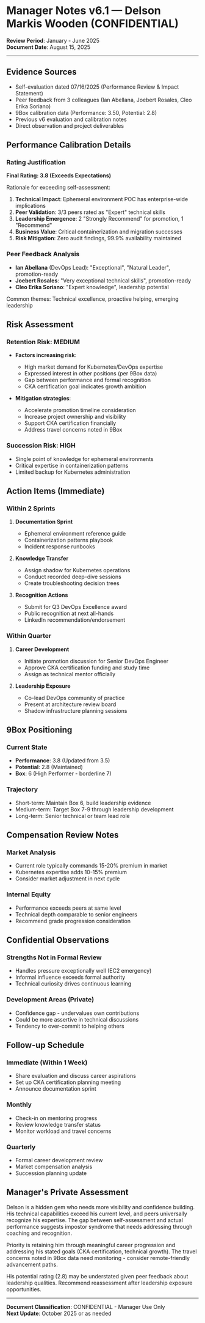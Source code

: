 # Manager Notes v6.1 — Delson Markis Wooden (CONFIDENTIAL)
**Review Period**: January - June 2025  
**Document Date**: August 15, 2025

---

## Evidence Sources
- Self-evaluation dated 07/16/2025 (Performance Review & Impact Statement)
- Peer feedback from 3 colleagues (Ian Abellana, Joebert Rosales, Cleo Erika Soriano)
- 9Box calibration data (Performance: 3.50, Potential: 2.8)
- Previous v6 evaluation and calibration notes
- Direct observation and project deliverables

## Performance Calibration Details

### Rating Justification
**Final Rating: 3.8 (Exceeds Expectations)**

Rationale for exceeding self-assessment:
1. **Technical Impact**: Ephemeral environment POC has enterprise-wide implications
2. **Peer Validation**: 3/3 peers rated as "Expert" technical skills
3. **Leadership Emergence**: 2 "Strongly Recommend" for promotion, 1 "Recommend"
4. **Business Value**: Critical containerization and migration successes
5. **Risk Mitigation**: Zero audit findings, 99.9% availability maintained

### Peer Feedback Analysis
- **Ian Abellana** (DevOps Lead): "Exceptional", "Natural Leader", promotion-ready
- **Joebert Rosales**: "Very exceptional technical skills", promotion-ready
- **Cleo Erika Soriano**: "Expert knowledge", leadership potential

Common themes: Technical excellence, proactive helping, emerging leadership

## Risk Assessment

### Retention Risk: MEDIUM
- **Factors increasing risk**:
  - High market demand for Kubernetes/DevOps expertise
  - Expressed interest in other positions (per 9Box data)
  - Gap between performance and formal recognition
  - CKA certification goal indicates growth ambition

- **Mitigation strategies**:
  - Accelerate promotion timeline consideration
  - Increase project ownership and visibility
  - Support CKA certification financially
  - Address travel concerns noted in 9Box

### Succession Risk: HIGH
- Single point of knowledge for ephemeral environments
- Critical expertise in containerization patterns
- Limited backup for Kubernetes administration

## Action Items (Immediate)

### Within 2 Sprints
1. **Documentation Sprint**
   - Ephemeral environment reference guide
   - Containerization patterns playbook
   - Incident response runbooks
   
2. **Knowledge Transfer**
   - Assign shadow for Kubernetes operations
   - Conduct recorded deep-dive sessions
   - Create troubleshooting decision trees

3. **Recognition Actions**
   - Submit for Q3 DevOps Excellence award
   - Public recognition at next all-hands
   - LinkedIn recommendation/endorsement

### Within Quarter
1. **Career Development**
   - Initiate promotion discussion for Senior DevOps Engineer
   - Approve CKA certification funding and study time
   - Assign as technical mentor officially

2. **Leadership Exposure**
   - Co-lead DevOps community of practice
   - Present at architecture review board
   - Shadow infrastructure planning sessions

## 9Box Positioning

### Current State
- **Performance**: 3.8 (Updated from 3.5)
- **Potential**: 2.8 (Maintained)
- **Box**: 6 (High Performer - borderline 7)

### Trajectory
- Short-term: Maintain Box 6, build leadership evidence
- Medium-term: Target Box 7-9 through leadership development
- Long-term: Senior technical or team lead role

## Compensation Review Notes

### Market Analysis
- Current role typically commands 15-20% premium in market
- Kubernetes expertise adds 10-15% premium
- Consider market adjustment in next cycle

### Internal Equity
- Performance exceeds peers at same level
- Technical depth comparable to senior engineers
- Recommend grade progression consideration

## Confidential Observations

### Strengths Not in Formal Review
- Handles pressure exceptionally well (EC2 emergency)
- Informal influence exceeds formal authority
- Technical curiosity drives continuous learning

### Development Areas (Private)
- Confidence gap - undervalues own contributions
- Could be more assertive in technical discussions
- Tendency to over-commit to helping others

## Follow-up Schedule

### Immediate (Within 1 Week)
- Share evaluation and discuss career aspirations
- Set up CKA certification planning meeting
- Announce documentation sprint

### Monthly
- Check-in on mentoring progress
- Review knowledge transfer status
- Monitor workload and travel concerns

### Quarterly
- Formal career development review
- Market compensation analysis
- Succession planning update

## Manager's Private Assessment

Delson is a hidden gem who needs more visibility and confidence building. His technical capabilities exceed his current level, and peers universally recognize his expertise. The gap between self-assessment and actual performance suggests impostor syndrome that needs addressing through coaching and recognition.

Priority is retaining him through meaningful career progression and addressing his stated goals (CKA certification, technical growth). The travel concerns noted in 9Box data need monitoring - consider remote-friendly advancement paths.

His potential rating (2.8) may be understated given peer feedback about leadership qualities. Recommend reassessment after leadership exposure opportunities.

---

**Document Classification**: CONFIDENTIAL - Manager Use Only  
**Next Update**: October 2025 or as needed
